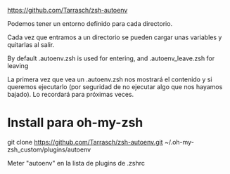 https://github.com/Tarrasch/zsh-autoenv

Podemos tener un entorno definido para cada directorio.

Cada vez que entramos a un directorio se pueden cargar unas variables y quitarlas al salir.

By default .autoenv.zsh is used for entering, and .autoenv_leave.zsh for leaving

La primera vez que vea un .autoenv.zsh nos mostrará el contenido y si queremos ejecutarlo (por seguridad de no ejecutar algo que nos hayamos bajado). Lo recordará para próximas veces.



# Install para oh-my-zsh
git clone https://github.com/Tarrasch/zsh-autoenv.git ~/.oh-my-zsh_custom/plugins/autoenv

Meter "autoenv" en la lista de plugins de .zshrc
